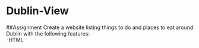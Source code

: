 # Dublin-View
##Assignment
Create a website listing things to do and places to eat around Dublin with the following features:  
-HTML
 
